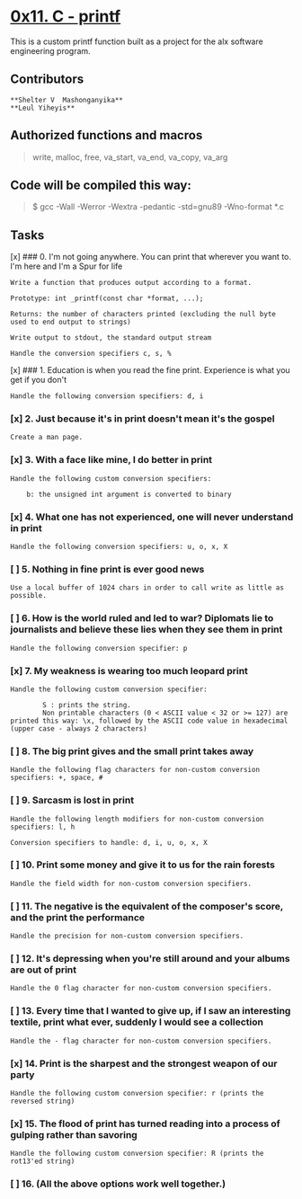 # **[0x11. C - printf](https://github.com/leulyk/printf)**

This is a custom printf function built as a project for the alx software engineering program. 

## **Contributors**
	
	**Shelter V  Mashonganyika**
	**Leul Yiheyis**
	
## **Authorized functions and macros**

> write, malloc, free, va_start, va_end, va_copy, va_arg

## Code will be compiled this way:

> $ gcc -Wall -Werror -Wextra -pedantic -std=gnu89 -Wno-format *.c

## **Tasks**

[x] ### 0. I'm not going anywhere. You can print that wherever you want to. I'm here and I'm a Spur for life

	Write a function that produces output according to a format.

	Prototype: int _printf(const char *format, ...);

	Returns: the number of characters printed (excluding the null byte used to end output to strings)

	Write output to stdout, the standard output stream

	Handle the conversion specifiers c, s, %

[x] ### 1. Education is when you read the fine print. Experience is what you get if you don't 

	Handle the following conversion specifiers: d, i

### [x] 2. Just because it's in print doesn't mean it's the gospel 

	Create a man page.

### [x] 3. With a face like mine, I do better in print

	Handle the following custom conversion specifiers:

    	b: the unsigned int argument is converted to binary

### [x] 4. What one has not experienced, one will never understand in print

	Handle the following conversion specifiers: u, o, x, X

### [ ] 5. Nothing in fine print is ever good news 

	Use a local buffer of 1024 chars in order to call write as little as possible.

### [ ] 6. How is the world ruled and led to war? Diplomats lie to journalists and believe these lies when they see them in print 

	Handle the following conversion specifier: p

### [x] 7. My weakness is wearing too much leopard print 

	Handle the following custom conversion specifier:

    		S : prints the string.
    		Non printable characters (0 < ASCII value < 32 or >= 127) are printed this way: \x, followed by the ASCII code value in hexadecimal (upper case - always 2 characters)


### [ ] 8. The big print gives and the small print takes away 

	Handle the following flag characters for non-custom conversion specifiers: +, space, #

### [ ] 9. Sarcasm is lost in print 

	Handle the following length modifiers for non-custom conversion specifiers: l, h

	Conversion specifiers to handle: d, i, u, o, x, X

### [ ] 10. Print some money and give it to us for the rain forests

	Handle the field width for non-custom conversion specifiers.

### [ ] 11. The negative is the equivalent of the composer's score, and the print the performance

	Handle the precision for non-custom conversion specifiers.

### [ ] 12. It's depressing when you're still around and your albums are out of print

	Handle the 0 flag character for non-custom conversion specifiers.

### [ ] 13. Every time that I wanted to give up, if I saw an interesting textile, print what ever, suddenly I would see a collection 

	Handle the - flag character for non-custom conversion specifiers.

### [x] 14. Print is the sharpest and the strongest weapon of our party

	Handle the following custom conversion specifier: r (prints the reversed string)

### [x] 15. The flood of print has turned reading into a process of gulping rather than savoring

	Handle the following custom conversion specifier: R (prints the rot13'ed string)

### [ ] 16. (All the above options work well together.)
